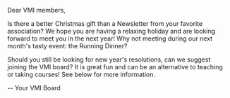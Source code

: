 Dear VMI members,

Is there a better Christmas gift than a Newsletter from your favorite association? We hope you are having a relaxing holiday and are looking forward to meet you in the next year! Why not meeting during our next month's tasty event: the Running Dinner?

Should you still be looking for new year's resolutions, can we suggest joining the VMI board? It is great fun and can be an alternative to teaching or taking courses! See below for more information.

-- Your VMI Board

